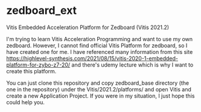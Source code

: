 # zedboard_ext
Vitis Embedded Acceleration Platform for Zedboard (Vitis 2021.2)

I'm trying to learn Vitis Acceleration Programming and want to use my own zedboard. However, I cannot find official Vitis Platform for zedboard, so I have created one for me.
I have referenced many information from this site https://highlevel-synthesis.com/2021/08/15/vitis-2020-1-embedded-platform-for-zybo-z7-20/ and there's udemy lecture which is why I want to create this platform.

You can just clone this repository and copy zedboard_base directory (the one in the repository) under the Vitis/2021.2/platforms/ and open Vitis and create a new Application Project. If you were in my situation, I just hope this could help you.
